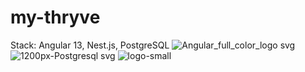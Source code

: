 # my-thryve
Stack: Angular 13, Nest.js, PostgreSQL
![Angular_full_color_logo svg](https://user-images.githubusercontent.com/41573499/148400723-41a90e01-c8e8-4a8a-8728-72a69cf1f07a.png)
![1200px-Postgresql svg](https://user-images.githubusercontent.com/41573499/148400735-4efc04ae-094c-4526-9245-18fa1433050f.png)
![logo-small](https://user-images.githubusercontent.com/41573499/148400979-c8b689dd-ede3-4011-8690-df4043626f00.png)
